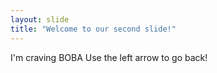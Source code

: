 ```yaml
---
layout: slide
title: "Welcome to our second slide!"
---
```

I'm craving BOBA 
Use the left arrow to go back!
